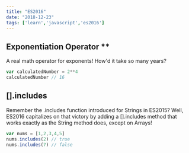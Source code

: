 ```yaml
---
title: "ES2016"
date: "2018-12-23"
tags: ['learn','javascript','es2016']
---
```


## Exponentiation Operator **
A real math operator for exponents!  How'd it take so many years?
```javascript
var calculatedNumber = 2**4
calculatedNumber // 16
```

## [].includes
Remember the .includes function introduced for Strings in ES2015?  Well, ES2016 capitalizes on that victory by adding a [].includes method that works exactly as the String method does, except on Arrays!
```javascript
var nums = [1,2,3,4,5]
nums.includes(2) // true
nums.includes(7) // false
```